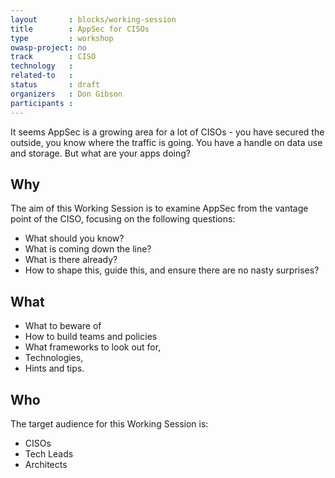 ```yaml
---
layout       : blocks/working-session
title        : AppSec for CISOs
type         : workshop
owasp-project: no
track        : CISO
technology   :
related-to   :
status       : draft
organizers   : Don Gibson
participants :
---
```


It seems AppSec is a growing area for a lot of CISOs - you have secured the outside, you know where the traffic is going. You have a handle on data use and storage. But what are your apps doing? 

## Why

The aim of this Working Session is to examine AppSec from the vantage point of the CISO, focusing on the following questions:

- What should you know?
- What is coming down the line?
- What is there already?
- How to shape this, guide this, and ensure there are no nasty surprises?

## What

- What to beware of
- How to build teams and policies
- What frameworks to look out for, 
- Technologies, 
- Hints and tips.

## Who

The target audience for this Working Session is: 

- CISOs
- Tech Leads 
- Architects
